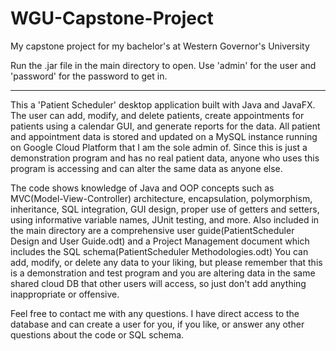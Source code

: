 # WGU-Capstone-Project
My capstone project for my bachelor's at Western Governor's University


Run the .jar file in the main directory to open. Use 'admin' for the user and 'password' for the password to get in. 

-----------------------------------

This a 'Patient Scheduler' desktop application built with Java and JavaFX.  The user can add, modify, and delete patients, create appointments for patients using a calendar GUI, and generate reports for the data.  All patient and appointment data is stored and updated on a MySQL instance running on Google Cloud Platform that I am the sole admin of.  Since this is just a demonstration program and has no real patient data, anyone who uses this program is accessing and can alter the same data as anyone else.

The code shows knowledge of Java and OOP concepts such as MVC(Model-View-Controller) architecture, encapsulation, polymorphism, inheritance, SQL integration, GUI design, proper use of getters and setters, using informative variable names, JUnit testing, and more.  Also included in the main directory are a comprehensive user guide(PatientScheduler Design and User Guide.odt) and a Project Management document which includes the SQL schema(PatientScheduler Methodologies.odt)
You can add, modify, or delete any data to your liking, but please remember that this is a demonstration and test program and you are altering data in the same shared cloud DB that other users will access, so just don't add anything inappropriate or offensive.

Feel free to contact me with any questions.  I have direct access to the database and can create a user for you, if you like, or answer any other questions about the code or SQL schema.
